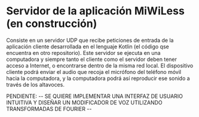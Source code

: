 # Servidor de la aplicación MiWiLess (en construcción)

Consiste en un servidor UDP que recibe peticiones de entrada de la aplicación cliente desarrollada en el lenguaje Kotlin (el código qse encuentra en otro repositorio). Este servidor se ejecuta en una computadora y siempre tanto el cliente como el servidor deben tener acceso a Internet, o encontrarse dentro de la misma red local. El dispositivo cliente podrá enviar el audio que recoja el micrófono del teléfono móvil hacia la computadora, y la computadora podrá así reproducir ese sonido a través de los altavoces.


PENDIENTE: -- SE QUIERE IMPLEMENTAR UNA INTERFAZ DE USUARIO INTUITIVA Y DISEÑAR UN MODIFICADOR DE VOZ UTILIZANDO TRANSFORMADAS DE FOURIER --
